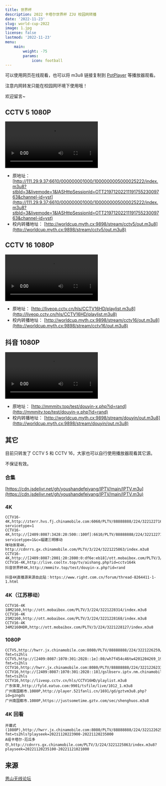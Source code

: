 ```yaml
---
title: 世界杯
description: 2022 卡塔尔世界杯 ZJU 校园网转播
date: '2022-11-23'
slug: world-cup-2022
image: 1.jpg
license: false
lastmod: '2022-11-23'
menu:
    main:
        weight: -75
        params:
            icon: football
---
```


可以使用网页在线观看，也可以将 m3u8 链接复制到 [PotPlayer](https://potplayer.daum.net/?lang=zh_CN) 等播放器观看。

注意内网转发只能在校园网环境下使用哦！

欢迎留言~

## CCTV 5 1080P

<body>
  <video
    id="video1"
    class="video-js vjs-default-skin vjs-16-9"
    controls
    preload="none"
    data-setup="{}"
  >
    <source src="http://worldcup.myth.cx:9898/stream/cctv5/out.m3u8" type="application/x-mpegURL" />
  </video>

  <script src="https://vjs.zencdn.net/7.20.3/video.min.js"></script>
</body>

+ 原地址：
  [http://111.29.9.37:6610/000000001000/1000000005000025222/index.m3u8?stbId=3&livemode=1&IASHttpSessionId=OTT2197120221119175523009763&channel-id=yst](http://111.29.9.37:6610/000000001000/1000000005000025222/index.m3u8?stbId=3&livemode=1&IASHttpSessionId=OTT2197120221119175523009763&channel-id=yst)
+ 校内转播地址：
  [http://worldcup.myth.cx:9898/stream/cctv5/out.m3u8](http://worldcup.myth.cx:9898/stream/cctv5/out.m3u8)

## CCTV 16 1080P

<body>
  <video
    id="video1"
    class="video-js vjs-default-skin vjs-16-9"
    controls
    preload="none"
    data-setup="{}"
  >
    <source src="http://worldcup.myth.cx:9898/stream/cctv16/out.m3u8" type="application/x-mpegURL" />
  </video>

  <script src="https://vjs.zencdn.net/7.20.3/video.min.js"></script>
</body>

+ 原地址：
  [http://liveop.cctv.cn/hls/CCTV16HD/playlist.m3u8](http://liveop.cctv.cn/hls/CCTV16HD/playlist.m3u8)
+ 校内转播地址：
  [http://worldcup.myth.cx:9898/stream/cctv16/out.m3u8](http://worldcup.myth.cx:9898/stream/cctv16/out.m3u8)

## 抖音 1080P

<body>
  <video
    id="video1"
    class="video-js vjs-default-skin vjs-16-9"
    controls
    preload="none"
    data-setup="{}"
  >
    <source src="http://worldcup.myth.cx:9898/stream/douyin/out.m3u8" type="application/x-mpegURL" />
  </video>

  <script src="https://vjs.zencdn.net/7.20.3/video.min.js"></script>
</body>

+ 原地址：
  [http://mmmitv.top/test/douyin-x.php?id=rand](http://mmmitv.top/test/douyin-x.php?id=rand)
+ 校内转播地址：
  [http://worldcup.myth.cx:9898/stream/douyin/out.m3u8](http://worldcup.myth.cx:9898/stream/douyin/out.m3u8)

## 其它

目前只转发了 CCTV 5 和 CCTV 16，大家也可以自行使用播放器观看其它源。

不保证有效。

### 合集
  [https://cdn.jsdelivr.net/gh/youshandefeiyang/IPTV/main/IPTV.m3u](https://cdn.jsdelivr.net/gh/youshandefeiyang/IPTV/main/IPTV.m3u)

### 4K
    CCTV16-4K,http://zterr.hvs.fj.chinamobile.com:6060/PLTV/88888888/224/3221227162/index.m3u8?servicetype=1
    CCTV16-4K,http://[2409:8087:3428:20:500::100f]:6610/PLTV/88888888/224/3221227162/index.m3u8?servicetype=1&c=福建三明移动
    咪咕体育4K，http://cdnrrs.gx.chinamobile.com/PLTV/3/224/3221225863/index.m3u8
    CCTV16-4K,http://[2409:8087:2001:20:2800:0:df6e:eb18]/ott.mobaibox.com/PLTV/3/224/3221228127/index.m3u8
    CCTV16-4K,http://live.cooltv.top/tv/aishang.php?id=cctv164k
    抖音世界杯4K,http://mmmitv.top/test/douyin-x.php?id=rand

    抖音4K直播源来源自此贴：https://www.right.com.cn/forum/thread-8264411-1-1.html

### 4K（江苏移动）
    CCTV16-4K 18M2160,http://ott.mobaibox.com/PLTV/3/224/3221228314/index.m3u8
    CCTV16-4K 25M2160,http://ott.mobaibox.com/PLTV/3/224/3221228168/index.m3u8
    CCTV16-4K 34M2160HDR,http://ott.mobaibox.com/PLTV/3/224/3221228127/index.m3u8



### 1080P
    CCTV5,http://hwrr.jx.chinamobile.com:8080/PLTV/88888888/224/3221226259/index.m3u8?fmt=ts2hls
    CCTV5,http://[2409:8087:1070:301:2028::1e]:80/wh7f454c46tw4201204269_1958960221/gslbserv.iptv.nm.chinamobile.com/PLTV/88888890/224/3221225964/10000100000000060000000000869060_0.smil/01.m3u8?fmt=ts2hls
    CCTV16,http://hwrr.jx.chinamobile.com:8080/PLTV/88888888/224/3221226233/index.m3u8
    CCTV16,http://[2409:8087:1070:301:2028::18]/gslbserv.iptv.nm.chinamobile.com/PLTV/88888890/224/3221226300/index.m3u8?fmt=ts2hls
    CCTV16,http://liveop.cctv.cn/hls/CCTV16HD/playlist.m3u8
    广东体育,http://fyld.eatuo.com:9901/tsfile/live/1012_1.m3u8
    广州南国都市.1080P,http://player.521fanli.cn/1691/gd/gztvm3u8.php?id=gzngds
    广州南国都市.1080P,https://justsometime.gztv.com/sec/shenghuos.m3u8

### 4K 回看
    开幕式(1080P),http://hwrr.jx.chinamobile.com:8080/PLTV/88888888/224/3221226259/index.m3u8?fmt=ts2hls?playseek=20221120223900-20221120235000
    A组卡塔尔-厄瓜多尔,http://cdnrrs.gx.chinamobile.com/PLTV/3/224/3221225863/index.m3u8?playseek=20221120235100-20221121021000

## 来源

[恩山无线论坛](https://www.right.com.cn/forum/thread-8264080-1-1.html)